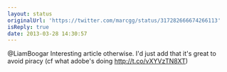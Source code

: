 ```yaml
---
layout: status
originalUrl: 'https://twitter.com/marcgg/status/317282666674266113'
isReply: true
date: 2013-03-28 14:30:57
---
```


@LiamBoogar Interesting article otherwise. I'd just add that it's great to avoid piracy (cf what adobe's doing http://t.co/vXYVzTN8XT)
